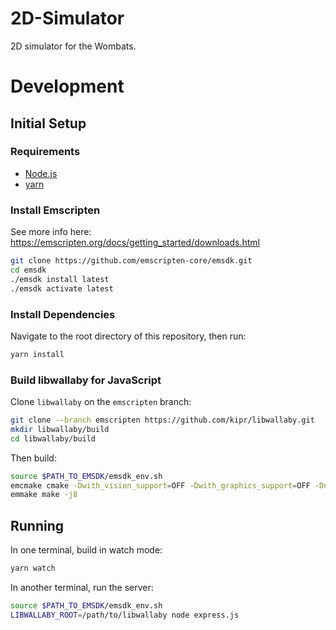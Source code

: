 # 2D-Simulator
2D simulator for the Wombats.

# Development

## Initial Setup

### Requirements
- [Node.js](https://nodejs.org/)
- [yarn](https://classic.yarnpkg.com/)

### Install Emscripten

See more info here: https://emscripten.org/docs/getting_started/downloads.html

```bash
git clone https://github.com/emscripten-core/emsdk.git
cd emsdk
./emsdk install latest
./emsdk activate latest
```

### Install Dependencies

Navigate to the root directory of this repository, then run:
```bash
yarn install
```

### Build libwallaby for JavaScript

Clone `libwallaby` on the `emscripten` branch:
```bash
git clone --branch emscripten https://github.com/kipr/libwallaby.git
mkdir libwallaby/build
cd libwallaby/build
```

Then build:
```bash
source $PATH_TO_EMSDK/emsdk_env.sh
emcmake cmake -Dwith_vision_support=OFF -Dwith_graphics_support=OFF -Dno_wallaby=ON -Dbuild_python=OFF .. -DJS_ONLY=ON
emmake make -j8
```

## Running

In one terminal, build in watch mode:
```bash
yarn watch
```

In another terminal, run the server:
```bash
source $PATH_TO_EMSDK/emsdk_env.sh
LIBWALLABY_ROOT=/path/to/libwallaby node express.js
```
